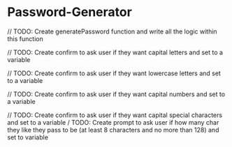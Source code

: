 # Password-Generator

// TODO: Create generatePassword function and write all the logic within this function

// TODO: Create confirm to ask user if they want capital letters and set to a variable

// TODO: Create confirm to ask user if they want lowercase letters and set to a variable

// TODO: Create confirm to ask user if they want capital numbers and set to a variable

// TODO: Create confirm to ask user if they want capital special characters and set to a variable
/ TODO: Create prompt to ask user if how many char they like they pass to be (at least 8 characters and no more than 128) and set to variable
